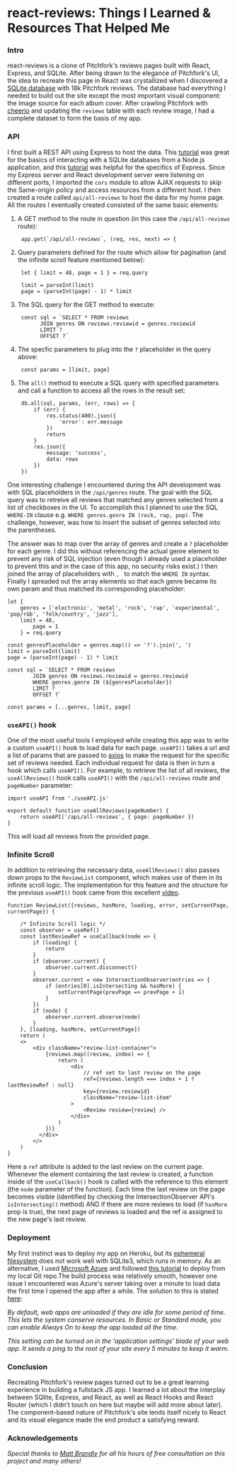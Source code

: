 # react-reviews: Things I Learned & Resources That Helped Me

### Intro
react-reviews is a clone of Pitchfork's reviews pages built with React, Express, and SQLite. After being drawn to the elegance of Pitchfork's UI, the idea to recreate this page in React was crystallized when I discovered a [SQLite database](https://www.kaggle.com/nolanbconaway/pitchfork-data) with 18k Pitchfork reviews. The database had everything I needed to build out the site except the most important visual component: the image source for each album cover. After crawling Pitchfork with [cheerio](https://cheerio.js.org/) and updating the `reviews` table with each review image, I had a complete dataset to form the basis of my app. 

### API
I first built a REST API using Express to host the data. This [tutorial](https://www.sqlitetutorial.net/sqlite-nodejs/) was great for the basics of interacting with a SQLite databases from a Node.js application, and this [tutorial](https://expressjs.com/en/guide/database-integration.html#sqlite) was helpful for the specifics of Express. Since my Express server and React development server were listening on different ports, I imported the `cors` module to allow AJAX requests to skip the Same-origin policy and access resources from a different host. I then created a route called `api/all-reviews` to host the data for my home page. All the routes I eventually created consisted of the same basic elements:

1. A GET method to the route in question (in this case the `/api/all-reviews` route):
			
		app.get(`/api/all-reviews`, (req, res, next) => {

2. Query parameters defined for the route which allow for pagination (and the infinite scroll feature mentioned below):
		
		let { limit = 48, page = 1 } = req.query

		limit = parseInt(limit)
		page = (parseInt(page) - 1) * limit

3. The SQL query for the GET method to execute:

		const sql = `SELECT * FROM reviews 
			  JOIN genres ON reviews.reviewid = genres.reviewid
			  LIMIT ? 
			  OFFSET ?`

4. The specfic parameters to plug into the `?` placeholder in the query above:

		const params = [limit, page]

5. The `all()` method to execute a SQL query with specified parameters and call a function to access all the rows in the result set:

		db.all(sql, params, (err, rows) => {
			if (err) {
				res.status(400).json({
					'error': err.message
				})
				return
			}
			res.json({
				message: 'success',
				data: rows
			})
		})

One interesting challenge I encountered during the API development was with SQL placeholders in the `/api/genres` route. The goal with the SQL query was to retreive all reviews that matched any genres selected from a list of checkboxes in the UI. To accomplish this I planned to use the SQL `WHERE-IN` clause e.g. `WHERE genres.genre IN (rock, rap, pop)`. The challenge, however, was how to insert the subset of genres selected into the parentheses.

The answer was to map over the array of genres and create a `?` placeholder for each genre. I did this without referencing the actual genre element to prevent any risk of SQL injection (even though I already used a placeholder to prevent this and in the case of this app, no security risks exist.) I then joined the array of placeholders with `, ` to match the `WHERE IN` syntax. Finally I spreaded out the array elements so that each genre became its own param and thus matched its corresponding placeholder:

	let { 
		genres = ['electronic', 'metal', 'rock', 'rap', 'experimental', 'pop/r&b', 'folk/country', 'jazz'], 
    	limit = 48, 
        	page = 1
        } = req.query

	const genresPlaceholder = genres.map(() => '?').join(', ')
	limit = parseInt(limit)
	page = (parseInt(page) - 1) * limit

	const sql = `SELECT * FROM reviews 
			JOIN genres ON reviews.reviewid = genres.reviewid
			WHERE genres.genre IN (${genresPlaceholder})
			LIMIT ? 
			OFFSET ?`

	const params = [...genres, limit, page]

### `useAPI()` hook
One of the most useful tools I employed while creating this app was to write a custom `useAPI()` hook to load data for each page. `useAPI()` takes a url and a list of params that are passed to [axios](https://github.com/axios/axios) to make the request for the specific set of reviews needed. Each individual request for data is then in turn a hook which calls `useAPI()`. For example, to retrieve the list of all reviews, the `useAllReviews()` hook calls `useAPI()` with the `/api/all-reviews` route and `pageNumber` parameter:

	import useAPI from './useAPI.js'

	export default function useAllReviews(pageNumber) {
		return useAPI('/api/all-reviews', { page: pageNumber })
	}

This will load all reviews from the provided page.

### Infinite Scroll
In addition to retrieving the necessary data, `useAllReviews()` also passes down props to the `ReviewList` component, which makes use of them in its infinite scroll logic. The implementation for this feature and the structure for the previous `useAPI()` hook came from this excellent [video](https://reactjs.org/docs/hooks-reference.html#usecallback).

	function ReviewList({reviews, hasMore, loading, error, setCurrentPage, currentPage}) {

		/* Infinite Scroll logic */
		const observer = useRef()
		const lastReviewRef = useCallback(node => {
			if (loading) {
				return
			}
			if (observer.current) {
				observer.current.disconnect()
			}
			observer.current = new IntersectionObserver(entries => {
				if (entries[0].isIntersecting && hasMore) {
					setCurrentPage(prevPage => prevPage + 1)
				}
			})
			if (node) {
				observer.current.observe(node)
			}
		}, [loading, hasMore, setCurrentPage])
		return (
	   	<>
	   		<div className="review-list-container">
			   	{reviews.map((review, index) => {
			   		return (
		   				<div 
		   					// ref set to last review on the page
		   					ref={reviews.length === index + 1 ? lastReviewRef : null} 
		   					key={review.reviewid}
		   					className="review-list-item" 
		   				>
		   					<Review review={review} />
		   				</div>
		   			)
			   	})}
			  </div> 	
			</>
		)
	}

Here a `ref` attribute is added to the last review on the current page. Whenever the element containing the last review is created, a function inside of the `useCallback()` hook is called with the reference to this element (the `node` parameter of the function). Each time the last review on the page becomes visible (identified by checking the IntersectionObserver API's `isIntersecting()` method) AND if there are more reviews to load (if  `hasMore` prop is true), the next page of reviews is loaded and the ref is assigned to the new page's last review. 

### Deployment
My first instinct was to deploy my app on Heroku, but its [ephemeral filesystem](https://devcenter.heroku.com/articles/sqlite3) does not work well with SQLite3, which runs in memory. As an alternative, I used [Microsoft Azure](https://azure.microsoft.com/en-us/) and followed [this tutorial](https://docs.microsoft.com/en-us/azure/app-service/deploy-local-git) to deploy from my local Git repo.The build process was relatively smooth, however one issue I encountered was Azure's server taking over a minute to load data the first time I opened the app after a  while. The solution to this is stated [here](https://social.msdn.microsoft.com/Forums/azure/en-US/62599c60-0382-4c01-8904-d702543a8814/does-app-service-web-app-go-to-sleep?forum=windowsazurewebsitespreview):

*By default, web apps are unloaded if they are idle for some period of time. This lets the system conserve resources. In Basic or Standard mode, you can enable Always On to keep the app loaded all the time.*

*This setting can be turned on in the 'application settings' blade of your web app. It sends a ping to the root of your site every 5 minutes to keep it warm.*

### Conclusion
Recreating Pitchfork's review pages turned out to be a great learning experience in building a fullstack JS app. I learned a lot about the interplay between SQlite, Express, and React, as well as React Hooks and React Router (which I didn't touch on here but maybe will add more about later). The component-based nature of Pitchfork's site lends itself nicely to React and its visual elegance made the end product a satisfying reward.

### Acknowledgements
*Special thanks to [Matt Brandly](https://github.com/brandly) for all his hours of free consultation on this project and many others!*
